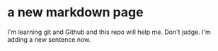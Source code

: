 # a new markdown page
I'm learning git and Github and this repo will help me. Don't judge. I'm adding a new sentence now.